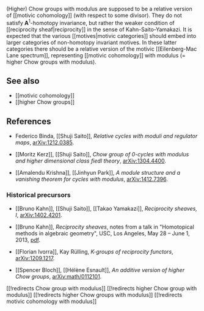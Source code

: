 (Higher) Chow groups with modulus are supposed to be a relative version of [[motivic cohomology]] (with respect to some divisor).  They do not satisfy $\mathbf{A}^1$-homotopy invariance, but rather the weaker condition of [[reciprocity sheaf|reciprocity]] in the sense of Kahn-Saito-Yamakazi.  It is expected that the various [[motives|motivic categories]] should embed into larger categories of non-homotopy invariant motives.  In these latter categories there should be a relative version of the motivic [[Eilenberg-Mac Lane spectrum]], representing [[motivic cohomology]] with modulus (= higher Chow groups with modulus).

## See also

* [[motivic cohomology]]
* [[higher Chow groups]]

## References

* Federico Binda, [[Shuji Saito]], _Relative cycles with moduli and regulator maps_, [arXiv:1212.0385](http://arxiv.org/abs/1412.0385v2).

* [[Moritz Kerz]], [[Shuji Saito]], _Chow group of 0-cycles with modulus and higher dimensional class fiedl theory_, [arXiv:1304.4400](http://arxiv.org/abs/1304.4400).

* [[Amalendu Krishna]], [[Jinhyun Park]], _A module structure and a vanishing theorem for cycles with modulus_, [arXiv:1412.7396](http://arxiv.org/abs/1412.7396).

### Historical precursors

* [[Bruno Kahn]], [[Shuji Saito]], [[Takao Yamakazi]], _Reciprocity sheaves, I_, [arXiv:1402.4201](http://arxiv.org/abs/1402.4201).

* [[Bruno Kahn]], _Reciprocity sheaves_, notes from a talk in "Homotopical methods in algebraic geometry", USC, Los Angeles, May 28 – June 1, 2013, [pdf](http://webusers.imj-prg.fr/~bruno.kahn/preprints/reciprocity-USC.pdf).

* [[Florian Ivorra]], Kay Rülling, _K-groups of reciprocity functors_, [arXiv:1209.1217](http://arxiv.org/abs/1209.1217).

* [[Spencer Bloch]], [[Hélène Esnault]], _An additive version of higher Chow groups_, [arXiv:math/0112101](http://arxiv.org/abs/math/0112101).

[[!redirects Chow group with modulus]]
[[!redirects higher Chow group with modulus]]
[[!redirects higher Chow groups with modulus]]
[[!redirects motivic cohomology with modulus]]